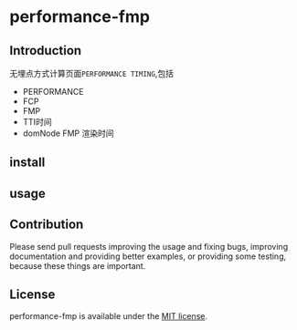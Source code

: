 # performance-fmp


## Introduction

无埋点方式计算页面`PERFORMANCE TIMING`,包括
- PERFORMANCE
- FCP
- FMP
- TTI时间
- domNode FMP 渲染时间

## install


## usage


## Contribution

Please send pull requests improving the usage and fixing bugs, improving documentation and providing better examples, or providing some testing, because these things are important.

## License

performance-fmp is available under the [MIT license](https://tldrlegal.com/license/mit-license).